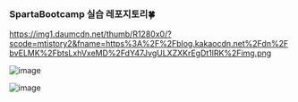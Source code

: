 ### SpartaBootcamp 실습 레포지토리🍀
https://img1.daumcdn.net/thumb/R1280x0/?scode=mtistory2&fname=https%3A%2F%2Fblog.kakaocdn.net%2Fdn%2FbvELMK%2FbtsLxhVxeMD%2FdY47JvgULXZXKrEgDt1lRK%2Fimg.png

![image](https://github.com/user-attachments/assets/058ab9ab-d4fd-471b-8c1f-254cec07ca07)


![image](https://github.com/user-attachments/assets/b42ce0d6-d480-44d4-9cb0-72370afc67ec)

